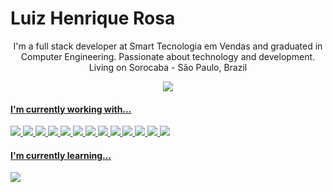 <h1>Luiz Henrique Rosa</h1>

<p align='center'>
  I'm a full stack developer at Smart Tecnologia em Vendas and graduated in Computer Engineering. Passionate about technology and development. Living on Sorocaba - São Paulo, Brazil  
</p>

<p align='center'>
  <a href="//www.linkedin.com/in/luizhenriquerosa/"><img src="https://img.shields.io/badge/linkedin-%230077B5.svg?&style=for-the-badge&logo=linkedin&logoColor=white" />
</p>

<h4>I'm currently working with...</h4>
<p>
  <img src="https://img.shields.io/badge/html5%20-%23e34f26.svg?&style=for-the-badge&logo=html5&logoColor=white" />
  <img src="https://img.shields.io/badge/css3%20-%231572B6.svg?&style=for-the-badge&logo=css3&logoColor=white" />
  <img src="https://img.shields.io/badge/javascript%20-%23F7DF1E.svg?&style=for-the-badge&logo=javascript&logoColor=white" />
  <img src="https://img.shields.io/badge/node.js%20-%23339933.svg?&style=for-the-badge&logo=node.js&logoColor=white" />
  <img src="https://img.shields.io/badge/react%20-%2361DAFB.svg?&style=for-the-badge&logo=react&logoColor=white" />
  <img src="https://img.shields.io/badge/sass%20-%23cc6699.svg?&style=for-the-badge&logo=sass&logoColor=white" />
  <img src="https://img.shields.io/badge/docker%20-%230db7ed.svg?&style=for-the-badge&logo=docker&logoColor=white"/>
  <img src="https://img.shields.io/badge/python%20-%2314354C.svg?&style=for-the-badge&logo=python&logoColor=white" />
  <img src="https://img.shields.io/badge/AWS%20-%23FF9900.svg?&style=for-the-badge&logo=amazon-aws&logoColor=white"/>
  <img src="https://img.shields.io/badge/DigitalOcean-%230167ff.svg?&style=for-the-badge&logo=digitalOcean&logoColor=white"/>
  <img src="https://img.shields.io/badge/nginx%20-%23009639.svg?&style=for-the-badge&logo=nginx&logoColor=white"/>
  <img src="https://img.shields.io/badge/mysql-%2300f.svg?&style=for-the-badge&logo=mysql&logoColor=white"/>
  <img src ="https://img.shields.io/badge/MongoDB-%234ea94b.svg?&style=for-the-badge&logo=mongodb&logoColor=white"/>
</p>

<h4>I'm currently learning...</h4>
<p>
  <img src="https://img.shields.io/badge/typescript%20-%231572B6.svg?&style=for-the-badge&logo=typescript&logoColor=white" />
  
</p>
